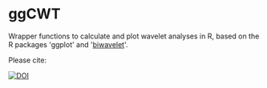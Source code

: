 # ggCWT
Wrapper functions to calculate and plot wavelet analyses in R, based on the R packages 'ggplot' and '[biwavelet](https://github.com/tgouhier/biwavelet)'.

Please cite:

[![DOI](https://zenodo.org/badge/676040711.svg)](https://zenodo.org/badge/latestdoi/676040711)
